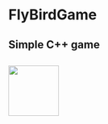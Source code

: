 # FlyBirdGame
## Simple C++ game
## <img src="https://user-images.githubusercontent.com/72196988/205502044-1552c5bc-398f-4065-904c-8adbe2432de0.PNG" width="100">
